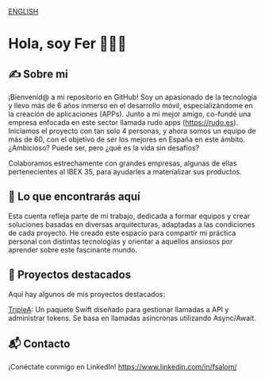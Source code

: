 [ENGLISH](/README_EN.md)

# Hola, soy Fer 👋👨‍💻 

## ✍️ Sobre mi

¡Bienvenid@ a mi repositorio en GitHub! Soy un apasionado de la tecnología y llevo más de 6 años inmerso en el desarrollo móvil, especializándome en la creación de aplicaciones (APPs). Junto a mi mejor amigo, co-fundé una empresa enfocada en este sector llamada rudo apps (https://rudo.es). Iniciamos el proyecto con tan solo 4 personas, y ahora somos un equipo de más de 60, con el objetivo de ser los mejores en España en este ámbito. ¿Ambicioso? Puede ser, pero ¿qué es la vida sin desafíos?

Colaboramos estrechamente con grandes empresas, algunas de ellas pertenecientes al IBEX 35, para ayudarles a materializar sus productos.

## 👀 Lo que encontrarás aquí

Esta cuenta refleja parte de mi trabajo, dedicada a formar equipos y crear soluciones basadas en diversas arquitecturas, adaptadas a las condiciones de cada proyecto. He creado este espacio para compartir mi práctica personal con distintas tecnologías y orientar a aquellos ansiosos por aprender sobre este fascinante mundo.

## 🚀 Proyectos destacados

Aquí hay algunos de mis proyectos destacados:

[TripleA](https://github.com/fsalom/TripleA): Un paquete Swift diseñado para gestionar llamadas a API y administrar tokens. Se basa en llamadas asíncronas utilizando Async/Await.

## 📬 Contacto

¡Conéctate conmigo en LinkedIn! https://www.linkedin.com/in/fsalom/



